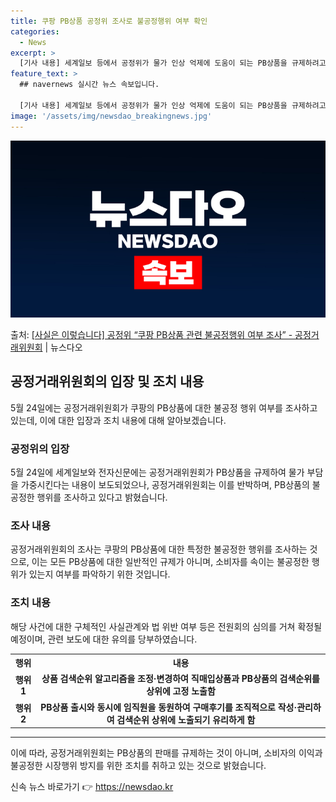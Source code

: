 ```yaml
---
title: 쿠팡 PB상품 공정위 조사로 불공정행위 여부 확인
categories:
  - News
excerpt: >
  [기사 내용] 세계일보 등에서 공정위가 물가 인상 억제에 도움이 되는 PB상품을 규제하려고 하고 있다는 보도…
feature_text: >
  ## navernews 실시간 뉴스 속보입니다.

  [기사 내용] 세계일보 등에서 공정위가 물가 인상 억제에 도움이 되는 PB상품을 규제하려고 하고 있다는 보도…
image: '/assets/img/newsdao_breakingnews.jpg'
---
```


![뉴스다오 속보](/assets/img/newsdao_breakingnews.jpg)

<p>출처: <a href="https://newsdao.kr/3910" rel="dofollow">[사실은 이렇습니다] 공정위 “쿠팡 PB상품 관련 불공정행위 여부 조사” - 공정거래위원회</a> | 뉴스다오</p>

<h2 data-ke-size="size26">공정거래위원회의 입장 및 조치 내용</h2>
<p data-ke-size="size16">5월 24일에는 공정거래위원회가 쿠팡의 PB상품에 대한 불공정 행위 여부를 조사하고 있는데, 이에 대한 입장과 조치 내용에 대해 알아보겠습니다.</p>

<h3>공정위의 입장</h3>
<p data-ke-size="size16">5월 24일에 세계일보와 전자신문에는 공정거래위원회가 PB상품을 규제하여 물가 부담을 가중시킨다는 내용이 보도되었으나, 공정거래위원회는 이를 반박하며, PB상품의 불공정한 행위를 조사하고 있다고 밝혔습니다.</p>

<h3>조사 내용</h3>
<p data-ke-size="size16">공정거래위원회의 조사는 쿠팡의 PB상품에 대한 특정한 불공정한 행위를 조사하는 것으로, 이는 모든 PB상품에 대한 일반적인 규제가 아니며, 소비자를 속이는 불공정한 행위가 있는지 여부를 파악하기 위한 것입니다.</p>

<h3>조치 내용</h3>
<p data-ke-size="size16">해당 사건에 대한 구체적인 사실관계와 법 위반 여부 등은 전원회의 심의를 거쳐 확정될 예정이며, 관련 보도에 대한 유의를 당부하였습니다.</p>

<table>
  <tr>
    <th>행위</th>
    <th>내용</th>
  </tr>
  <tr>
    <td style="text-align: center; height: 17px;"><b>행위1</b></td>
    <td style="text-align: center; height: 17px;"><b>상품 검색순위 알고리즘을 조정·변경하여 직매입상품과 PB상품의 검색순위를 상위에 고정 노출함</b></td>
  </tr>
  <tr>
    <td style="text-align: center; height: 17px;"><b>행위2</b></td>
    <td style="text-align: center; height: 17px;"><b>PB상품 출시와 동시에 임직원을 동원하여 구매후기를 조직적으로 작성·관리하여 검색순위 상위에 노출되기 유리하게 함</b></td>
  </tr>
</table>
<hr>

<p data-ke-size="size16">이에 따라, 공정거래위원회는 PB상품의 판매를 규제하는 것이 아니며, 소비자의 이익과 불공정한 시장행위 방지를 위한 조치를 취하고 있는 것으로 밝혔습니다.</p>
 

신속 뉴스 바로가기 👉 <a href="https://newsdao.kr" rel="dofollow">https://newsdao.kr</a>


